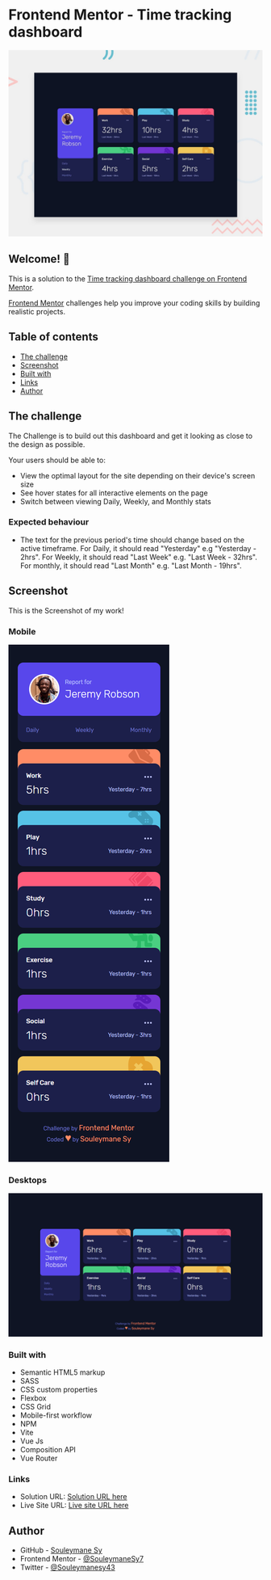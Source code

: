# Frontend Mentor - Time tracking dashboard

![Design preview for the Time tracking dashboard coding challenge](./design/desktop-preview.jpg)

## Welcome! 👋

This is a solution to the [Time tracking dashboard challenge on Frontend Mentor](https://www.frontendmentor.io/challenges/time-tracking-dashboard-UIQ7167Jw).

[Frontend Mentor](https://www.frontendmentor.io) challenges help you improve your coding skills by building realistic projects.

## Table of contents

- [The challenge](#the-challenge)
- [Screenshot](#screenshot)
- [Built with](#built-with)
- [Links](#links)
- [Author](#author)

## The challenge

The Challenge is to build out this dashboard and get it looking as close to the design as possible.

Your users should be able to:

- View the optimal layout for the site depending on their device's screen size
- See hover states for all interactive elements on the page
- Switch between viewing Daily, Weekly, and Monthly stats

### Expected behaviour

- The text for the previous period's time should change based on the active timeframe. For Daily, it should read "Yesterday" e.g "Yesterday - 2hrs". For Weekly, it should read "Last Week" e.g. "Last Week - 32hrs". For monthly, it should read "Last Month" e.g. "Last Month - 19hrs".

## Screenshot

This is the Screenshot of my work!

### Mobile

![Mobile Screenshot](./preview/Mobile.png)

### Desktops

![Desktop Screenshot](./preview/Desktop.png)

### Built with

- Semantic HTML5 markup
- SASS
- CSS custom properties
- Flexbox
- CSS Grid
- Mobile-first workflow
- NPM
- Vite
- Vue Js
- Composition API
- Vue Router

### Links

- Solution URL: [Solution URL here](https://www.frontendmentor.io/solutions/time-tracking-dashboardvue-js-vue-router-compositon-api-sassvite-YgicxFfWgy)
- Live Site URL: [Live site URL here](https://fem-time-tracking-dashboard-gamma.vercel.app/)

## Author

- GitHub - [Souleymane Sy](https://github.com/SouleymaneSy7)
- Frontend Mentor - [@SouleymaneSy7](https://www.frontendmentor.io/profile/SouleymaneSy7)
- Twitter - [@Souleymanesy43](https://twitter.com/Souleymanesy43)
